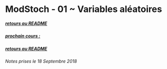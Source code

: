 # ModStoch - 01 ~ Variables aléatoires

##### [retours au README](./README.md)

##### [prochain cours : ](./)

##### [retours au README](./README.md)

###### Notes prises le 18 Septembre 2018
